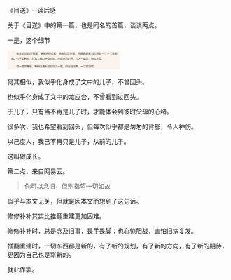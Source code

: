 《目送》--读后感

关于《目送》中的第一篇，也是同名的首篇，谈谈两点。

一是，这个细节

<img src="https://raw.githubusercontent.com/whr819987540/pic/main/20210403162557.png" alt="image-20210403162550117" style="zoom:25%;" />

何其相似，我似乎化身成了文中的儿子，不曾回头。

也似乎化身成了文中的龙应台，不曾看到过回头。

于儿子，只有当不再是儿子时，才能体会到彼时父母的心绪。

很多次，我也希望看到回头，但每次似乎都是匆匆的背影，令人神伤。

以己度人，我已不再只是儿子，从前的儿子。

这叫做成长。

第二点，来自网易云。

> 你可以念旧，但别指望一切如故

似乎与本文无关，但就是因本文而想到了这句话。

修修补补其实比推翻重建更加困难。

修修补补时，总是念及旧事，畏手畏脚；也心惊胆战，害怕旧病复发。

推翻重建时，一切东西都是新的，有了新的规划，有了新的方向，有了新的期待，更因为自己也是崭新的。

就此作罢。